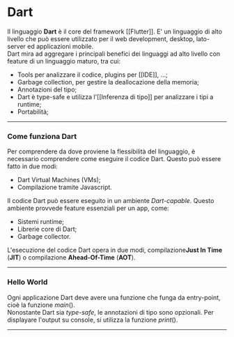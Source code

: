 # Dart #
Il linguaggio **Dart** è il core del framework [[Flutter]]. E' un linguaggio di alto livello che può essere utilizzato per il web development, desktop, lato-server ed applicazioni mobile.<br />
Dart mira ad aggregare i principali benefici dei linguaggi ad alto livello con feature di un linguaggio maturo, tra cui:
- Tools per analizzare il codice, plugins per [[IDE]], ...;
- Garbage collection, per gestire la deallocazione della memoria;
- Annotazioni del tipo;
- Dart è type-safe e utilizza l'[[Inferenza di tipo]] per analizzare i tipi a runtime;
- Portabilità;

--------------------------------------------------------------

### Come funziona Dart ###

Per comprendere da dove proviene la flessibilità del linguaggio, è necessario comprendere come eseguire il codice Dart. Questo può essere fatto in due modi:
- Dart Virtual Machines (VMs);
- Compilazione tramite Javascript.

Il codice Dart può essere eseguito in un ambiente _Dart-capable_. Questo ambiente provvede feature essenziali per un app, come:
- Sistemi runtime;
- Librerie core di Dart;
- Garbage collector.

L'esecuzione del codice Dart opera in due modi, compilazione**Just In Time** (**JIT**) o compilazione **Ahead-Of-Time** (**AOT**).

--------------------------------------------------------------

### Hello World ###
Ogni applicazione Dart deve avere una funzione che funga da entry-point, cioè la funzione $main()$.<br />
Nonostante Dart sia _type-safe_, le annotazioni di tipo sono opzionali.
Per displayare l'output su console, si utilizza la funzione $print()$.

--------------------------------------------------------------